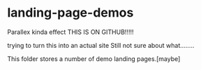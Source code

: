 # landing-page-demos
Parallex kinda effect
THIS IS ON GITHUB!!!!!

trying to turn this into an actual site
Still not sure about what........

This folder stores a number of demo landing pages.[maybe]

